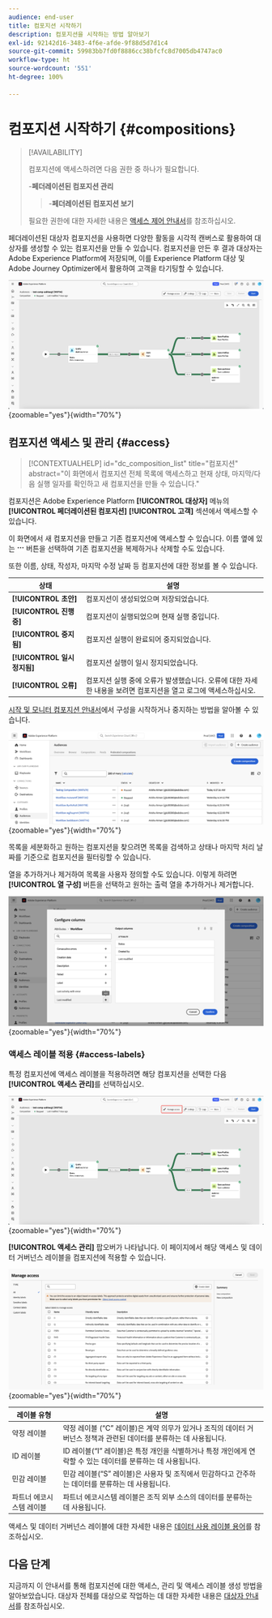 ```yaml
---
audience: end-user
title: 컴포지션 시작하기
description: 컴포지션을 시작하는 방법 알아보기
exl-id: 92142d16-3483-4f6e-afde-9f88d5d7d1c4
source-git-commit: 59983bb7fd0f8886cc38bfcfc8d7005db4747ac0
workflow-type: ht
source-wordcount: '551'
ht-degree: 100%

---
```


# 컴포지션 시작하기 {#compositions}

>[!AVAILABILITY]
>
>컴포지션에 액세스하려면 다음 권한 중 하나가 필요합니다.
>
>-**페더레이션된 컴포지션 관리**
>>-**페더레이션된 컴포지션 보기**
>
>필요한 권한에 대한 자세한 내용은 [액세스 제어 안내서](/help/governance-privacy-security/access-control.md)를 참조하십시오.

페더레이션된 대상자 컴포지션을 사용하면 다양한 활동을 시각적 캔버스로 활용하여 대상자를 생성할 수 있는 컴포지션을 만들 수 있습니다. 컴포지션을 만든 후 결과 대상자는 Adobe Experience Platform에 저장되며, 이를 Experience Platform 대상 및 Adobe Journey Optimizer에서 활용하여 고객을 타기팅할 수 있습니다.

![페더레이션된 대상자 컴포지션에는 샘플 컴포지션 워크플로가 표시됩니다.](assets/gs-compositions/composition-example.png){zoomable="yes"}{width="70%"}

## 컴포지션 액세스 및 관리 {#access}

>[!CONTEXTUALHELP]
>id="dc_composition_list"
>title="컴포지션"
>abstract="이 화면에서 컴포지션 전체 목록에 액세스하고 현재 상태, 마지막/다음 실행 일자를 확인하고 새 컴포지션을 만들 수 있습니다."

컴포지션은 Adobe Experience Platform **[!UICONTROL 대상자]** 메뉴의 **[!UICONTROL 페더레이션된 컴포지션]** **[!UICONTROL 고객]** 섹션에서 액세스할 수 있습니다.

이 화면에서 새 컴포지션을 만들고 기존 컴포지션에 액세스할 수 있습니다. 이름 옆에 있는 ![줄임표](/help/assets/icons/more.png) 버튼을 선택하여 기존 컴포지션을 복제하거나 삭제할 수도 있습니다.

또한 이름, 상태, 작성자, 마지막 수정 날짜 등 컴포지션에 대한 정보를 볼 수 있습니다.

| 상태 | 설명 |
| ------ | ----------- |
| **[!UICONTROL 초안]** | 컴포지션이 생성되었으며 저장되었습니다. |
| **[!UICONTROL 진행 중]** | 컴포지션이 실행되었으며 현재 실행 중입니다. |
| **[!UICONTROL 중지됨]** | 컴포지션 실행이 완료되어 중지되었습니다. |
| **[!UICONTROL 일시 정지됨]** | 컴포지션 실행이 일시 정지되었습니다. |
| **[!UICONTROL 오류]** | 컴포지션 실행 중에 오류가 발생했습니다. 오류에 대한 자세한 내용을 보려면 컴포지션을 열고 로그에 액세스하십시오. |

[시작 및 모니터 컴포지션 안내서](./start-monitor-composition.md)에서 구성을 시작하거나 중지하는 방법을 알아볼 수 있습니다.

![사용 가능한 컴포지션이 표시됩니다.](assets/gs-compositions/compositions-list.png){zoomable="yes"}{width="70%"}

목록을 세분화하고 원하는 컴포지션을 찾으려면 목록을 검색하고 상태나 마지막 처리 날짜를 기준으로 컴포지션을 필터링할 수 있습니다.

열을 추가하거나 제거하여 목록을 사용자 정의할 수도 있습니다. 이렇게 하려면 **[!UICONTROL 열 구성]** 버튼을 선택하고 원하는 출력 열을 추가하거나 제거합니다.

![컴포지션 검색 페이지에 추가할 수 있는 사용 가능한 열 목록이 표시됩니다.](assets/gs-compositions/compositions-columns.png){zoomable="yes"}{width="70%"}

### 액세스 레이블 적용 {#access-labels}

특정 컴포지션에 액세스 레이블을 적용하려면 해당 컴포지션을 선택한 다음 **[!UICONTROL 액세스 관리]**&#x200B;를 선택하십시오.

![“액세스 관리” 버튼이 컴포지션 캔버스 내에서 강조 표시됩니다.](assets/gs-compositions/select-manage-access.png){zoomable="yes"}{width="70%"}

**[!UICONTROL 액세스 관리]** 팝오버가 나타납니다. 이 페이지에서 해당 액세스 및 데이터 거버넌스 레이블을 컴포지션에 적용할 수 있습니다.

![액세스 관리 팝오버가 표시됩니다. 여기에는 컴포지션에 적용할 수 있는 모든 레이블 목록이 표시됩니다.](assets/gs-compositions/manage-access.png){zoomable="yes"}{width="70%"}

| 레이블 유형 | 설명 |
| ---------- | ----------- |
| 약정 레이블 | 약정 레이블 (“C” 레이블)은 계약 의무가 있거나 조직의 데이터 거버넌스 정책과 관련된 데이터를 분류하는 데 사용됩니다. |
| ID 레이블 | ID 레이블(“I” 레이블)은 특정 개인을 식별하거나 특정 개인에게 연락할 수 있는 데이터를 분류하는 데 사용됩니다. |
| 민감 레이블 | 민감 레이블(“S” 레이블)은 사용자 및 조직에서 민감하다고 간주하는 데이터를 분류하는 데 사용됩니다. |
| 파트너 에코시스템 레이블 | 파트너 에코시스템 레이블은 조직 외부 소스의 데이터를 분류하는 데 사용됩니다. |

액세스 및 데이터 거버넌스 레이블에 대한 자세한 내용은 [데이터 사용 레이블 용어](https://experienceleague.adobe.com/ko/docs/experience-platform/data-governance/labels/reference)를 참조하십시오.

## 다음 단계

지금까지 이 안내서를 통해 컴포지션에 대한 액세스, 관리 및 액세스 레이블 생성 방법을 알아보았습니다. 대상자 전체를 대상으로 작업하는 데 대한 자세한 내용은 [대상자 안내서](../start/audiences.md)를 참조하십시오.
